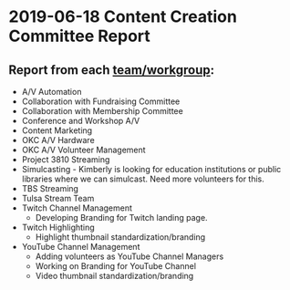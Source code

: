 # 2019-06-18 Content Creation Committee Report

## Report from each [team/workgroup](https://github.com/techlahoma/broadcasting/blob/master/Teams/teams.md):

* A/V Automation
* Collaboration with Fundraising Committee
* Collaboration with Membership Committee
* Conference and Workshop A/V
* Content Marketing
* OKC A/V Hardware
* OKC A/V Volunteer Management
* Project 3810 Streaming
* Simulcasting - Kimberly is looking for education institutions or public libraries where we can simulcast. Need more volunteers for this.
* TBS Streaming
* Tulsa Stream Team
* Twitch Channel Management
  * Developing Branding for Twitch landing page.
* Twitch Highlighting
  * Highlight thumbnail standardization/branding
* YouTube Channel Management
  * Adding volunteers as YouTube Channel Managers
  * Working on Branding for YouTube Channel
  * Video thumbnail standardization/branding
